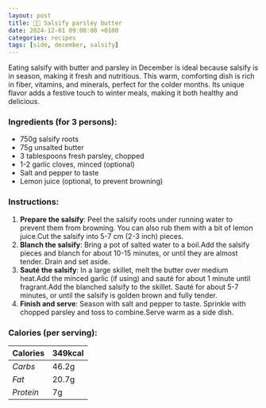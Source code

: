 ```yaml
---
layout: post
title: 👨‍🍳 Salsify parsley butter
date: 2024-12-01 09:00:00 +0100
categories: recipes
tags: [side, december, salsify]
---
```


Eating salsify with butter and parsley in December is ideal because salsify is in season, making it fresh and nutritious. This warm, comforting dish is rich in fiber, vitamins, and minerals, perfect for the colder months. Its unique flavor adds a festive touch to winter meals, making it both healthy and delicious.

### Ingredients (for 3 persons):
- 750g salsify roots
- 75g unsalted butter
- 3 tablespoons fresh parsley, chopped
- 1-2 garlic cloves, minced (optional)
- Salt and pepper to taste
- Lemon juice (optional, to prevent browning)

### Instructions:

1. **Prepare the salsify**: Peel the salsify roots under running water to prevent them from browning. You can also rub them with a bit of lemon juice.Cut the salsify into 5-7 cm (2-3 inch) pieces.
2. **Blanch the salsify**: Bring a pot of salted water to a boil.Add the salsify pieces and blanch for about 10-15 minutes, or until they are almost tender. Drain and set aside.
3. **Sauté the salsify**: In a large skillet, melt the butter over medium heat.Add the minced garlic (if using) and sauté for about 1 minute until fragrant.Add the blanched salsify to the skillet. Sauté for about 5-7 minutes, or until the salsify is golden brown and fully tender.
4. **Finish and serve**: Season with salt and pepper to taste. Sprinkle with chopped parsley and toss to combine.Serve warm as a side dish.

### Calories (per serving):

| **Calories** | 349kcal |
| ----------- | ----------- |
| *Carbs* | 46.2g |
| *Fat* | 20.7g |
| *Protein* | 7g |